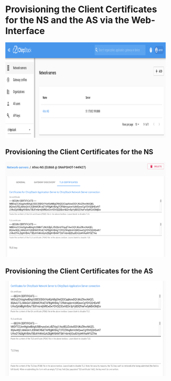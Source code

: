 # Provisioning the Client Certificates for the NS and the AS via the Web-Interface

<p align="center">
  <img width="760" height="300" src="https://github.com/afnic/IoTRoam-Tutorial/blob/master/Images/Fig25.png?raw=true">
</p>

## Provisioning the Client Certificates for the NS

<p align="center">
  <img width="760" height="300" src="https://github.com/afnic/IoTRoam-Tutorial/blob/master/Images/Fig26.png?raw=true">
</p>

## Provisioning the Client Certificates for the AS

<p align="center">
  <img width="760" height="300" src="https://github.com/afnic/IoTRoam-Tutorial/blob/master/Images/Fig27.png?raw=true">
</p>
